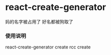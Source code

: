 # react-create-generator
妈的名字被占用了
好名都被狗取了
### 使用说明
react-create-generator create <project-name>
rcc create <project-name>